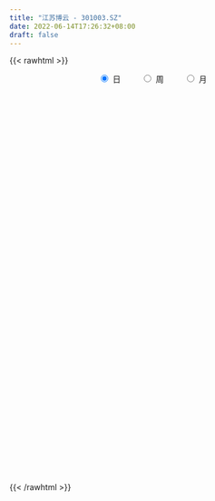 ```yaml
---
title: "江苏博云 - 301003.SZ"
date: 2022-06-14T17:26:32+08:00
draft: false
---
```

{{< rawhtml >}}
    <div style="text-align: center">
        <label style="padding: 1rem;"><input style="margin-right: .5rem" type="radio" name="period" value="D" checked onclick="period_change(this)">日</label>
        <label style="padding: 1rem;"><input style="margin-right: .5rem" type="radio" name="period" value="W" onclick="period_change(this)">周</label>
        <label style="padding: 1rem;"><input style="margin-right: .5rem" type="radio" name="period" value="M" onclick="period_change(this)">月</label>
    </div>
    <div id="chart" style="height: 700px;"></div> 
    <script type="text/javascript">
        const D_v = [68048.82,55774.84,46748.32,26848.11,23904.28,15280.96,17323.05,13739.06,14400.01,17599.07,12052.42,9775.0,8643.61,8509.23,14296.21,10858.06,6555.81,6035.15,6022.0,17429.61,9262.7,9474.81,7866.8,5680.04,11433.07,8903.13,7927.07,5578.02,8194.66,6256.52,6926.12,8184.42,8102.0,3867.05,6243.0,4802.67,6516.0,7563.0,7264.0,7521.0,6423.18,4200.0,4693.62,7003.95,6350.19,5017.01,11311.0,6375.01,9511.39,8740.31,14578.21,9973.0,6190.47,13614.5,16959.85,12963.72,13368.54,10709.0,20783.96,12132.63,10370.0,12093.0,7874.23,8091.0,5479.54,7302.67,3998.0,4330.54,4611.25,5078.0,4548.0,6472.01,5453.21,5060.0,5892.94,3018.18,7056.07,6718.4,2860.76,2928.04,1938.1,4796.08,1711.17,2503.0,1490.0,1849.99,1441.0,2088.0,1828.0,2473.0,1556.9,1732.0,1214.0,1980.0,1862.0,1398.0,1307.0,2221.0,2838.44,4427.0,1740.0,2023.58,2585.0,1679.0,2027.0,2515.25,2091.0,4021.23,3063.01,6675.32,3712.23,7295.38,6150.78,2821.93,2797.0,4259.96,2697.7,5607.29,6272.81,5936.82,11753.83,7059.29,6342.03,6117.68,8020.92,53995.58,31765.09,20866.62,26563.55,36320.6,15738.23,13030.93,7181.04,7194.0,11760.58,9991.62,9526.52,4282.48,3529.48,5035.73,7051.02,2584.0,1912.46,2735.35,3180.0,4175.29,11915.19,7123.51,7186.61,5890.79,3933.34,5385.34,4396.05,9373.38,7835.0,7148.78,6065.0,4264.04,5836.45,3380.0,2629.38,5617.58,2302.04,3326.0,2920.38,5231.2,4395.0,4926.14,2990.96,4015.82,5179.38,3550.0,4738.0,5205.96,4957.79,8740.01,9687.01,8557.0,16048.82,13505.02,20475.81,48779.83,38398.39,30016.77,17571.9,10137.38,11762.0,12795.76,15352.0,12827.86,8279.66,7998.86,10046.54,15290.59,11512.18,9882.0,9517.5,7289.52,18628.0,16878.9,12391.0,26121.02,63231.28,84835.61,120646.17,96083.0,84783.46,159484.22,122853.27,108305.57,107132.94,76882.21,68765.79,64303.92,55890.45,64610.93,61687.58,54801.51,43082.1,43138.57,44547.21,48548.76,38318.76,44459.12,53025.97,32828.47,74550.89,82677.74,84929.61,64391.41,44165.98,35288.55,27506.18,30014.01,36825.21,24197.8,48543.96,30375.26,23549.05,23207.46,17128.75,30511.72,35219.19,28493.29,31424.3,33612.71,31873.86,18324.83,18690.7,18549.8,19961.02]
const D_histogram = [0.0,0.1123190883,-0.3454539233,-0.669257919,-1.046308116,-1.2578067294,-1.2616040087,-1.25084446,-1.1195458742,-1.1703830978,-1.2151752122,-1.1189580984,-0.9815250251,-0.776639067,-0.4912202193,-0.3382842629,-0.2507432647,-0.1143961427,0.0022588913,0.1770321045,0.2695390687,0.3350137419,0.2970244578,0.3352611356,0.4114862689,0.4465995182,0.405222802,0.4256391369,0.4227571795,0.4114797746,0.4233115491,0.3338090376,0.2089739223,0.1484710409,0.0609241928,0.0444783417,0.0784633748,0.0412652147,0.0391642954,0.046318984,-0.0541629873,-0.0578126697,-0.0661788538,0.085823197,0.1987127561,0.304329135,0.4699942194,0.5512219315,0.676757936,0.7313211642,0.6398700586,0.5087370467,0.3999283607,0.4394544007,0.4769827116,0.487868266,0.5193008426,0.4095326921,0.5255991509,0.5155559569,0.4781515845,0.3057678958,0.2230474433,0.0542116928,-0.05712593,-0.1889994469,-0.2504576489,-0.2461193657,-0.1982930545,-0.1437715966,-0.120769356,-0.1407894902,-0.0938692267,-0.0238303021,-0.0092886611,-0.0111274692,-0.0703365416,-0.2624337679,-0.3797357173,-0.4182538909,-0.415906628,-0.4943344885,-0.4968990639,-0.5393535819,-0.4999708958,-0.3661850182,-0.2630088558,-0.2291380257,-0.1359369561,-0.0260791841,0.0259778895,0.0511438347,0.100138792,0.1733980354,0.1599890579,0.1519468192,0.1645743876,0.150829736,0.1005105812,-0.1062556582,-0.2079075251,-0.2263859383,-0.2588949172,-0.2155789484,-0.1558728432,-0.0733521059,0.0135661222,0.1669381954,0.298658557,0.4398548216,0.5237029481,0.640683957,0.5793864372,0.5531062646,0.449973917,0.4383463488,0.4160359362,0.4491541763,0.4580946518,0.4790861566,0.5322420885,0.4624359437,0.4024042361,0.3922102385,0.3465236413,0.8066918664,0.9676453109,0.8429836234,0.8642822183,0.5253413322,0.1903307979,-0.1187064985,-0.3113923309,-0.4414005131,-0.4809062621,-0.4726451563,-0.5799429683,-0.6206217711,-0.6070636241,-0.624570121,-0.7096220483,-0.6975552906,-0.6217445825,-0.5468280404,-0.4502639725,-0.3371475173,-0.1288347644,0.0213050502,0.1621637734,0.205212321,0.23911414,0.2177357166,0.2299798604,0.2831917781,0.2839799282,0.3175916829,0.2620771224,0.192579704,0.0492374423,-0.0864004258,-0.1875658618,-0.4317870477,-0.5253334914,-0.6025780416,-0.5263360428,-0.3260562751,-0.1362836116,0.0481148268,0.1778871891,0.1660189306,0.2417535901,0.2670430112,0.2619708592,0.2707226525,0.2870632118,0.3749342885,0.445380689,0.481690488,0.4463777657,0.475497229,0.3298784727,0.3432713234,0.4203835701,0.3007752896,0.1234395337,0.0063664038,-0.1504137628,-0.1952465275,-0.2596532282,-0.3329985614,-0.5151944536,-0.6425714369,-0.5723702048,-0.3436920471,-0.1136799887,0.053039136,0.1233636493,0.1395130159,0.2086102714,0.2066028483,0.0294746987,0.0970560032,0.9096713222,1.9831288756,-0.136259242,-1.6163547638,-2.4619568027,-2.3691736302,-2.5702910987,-2.3182728027,-1.9407748779,-1.5178633449,-1.3334483582,-1.2138872668,-1.1461343555,-1.2164542241,-1.3732383736,-1.3156827018,-1.414809986,-1.4869357325,-1.3818050671,-1.3447101553,-1.0976968506,-0.7748682778,-0.5626288563,-0.2827675418,0.094374634,0.4269893845,0.7196675638,0.8841774861,0.9672875763,0.9781383536,0.9696181515,0.9350679257,0.8979224424,0.8845780482,0.7310345487,0.6478858343,0.5626017365,0.5219255066,0.4807952401,0.5023438132,0.5366530014,0.5816822005,0.632296925,0.6121186783,0.5619094661,0.4801888851,0.4552973822,0.4573579106,0.4649501962]
const D_fast = [0.0,0.1403988604,-0.403737632,-0.8948561074,-1.5334833334,-2.0594336292,-2.3786319107,-2.680583477,-2.8291713597,-3.1726043577,-3.5211902752,-3.704712686,-3.812660869,-3.8019346777,-3.6393208847,-3.5709559941,-3.5461008121,-3.4383527258,-3.321132969,-3.1021017296,-2.9422099982,-2.7929818896,-2.7567150592,-2.6346630975,-2.455566397,-2.3088032682,-2.2488742839,-2.1220481647,-2.0192408273,-1.9276482885,-1.8099886267,-1.8160388788,-1.8886305136,-1.9120156347,-1.9843314346,-1.9896577003,-1.9360568235,-1.9629386799,-1.9552485254,-1.9365140907,-2.0505368089,-2.0686396587,-2.0935505563,-1.9200927062,-1.7575249581,-1.5758262955,-1.2926626561,-1.0736294612,-0.7789039727,-0.5415104535,-0.4729940444,-0.4769427947,-0.4857693905,-0.3363797503,-0.1796057615,-0.0467531405,0.1145046467,0.1071196693,0.3545859157,0.473431711,0.5555652347,0.4596235199,0.4326649283,0.2773821009,0.1517629957,-0.027360383,-0.1514329972,-0.2086245554,-0.2103715078,-0.1917929491,-0.1989830475,-0.2542005542,-0.2307475974,-0.1666662483,-0.1544467726,-0.159067448,-0.2358606558,-0.493566324,-0.7058022028,-0.8488838491,-0.9505132433,-1.1525247259,-1.2793140673,-1.4566069807,-1.5422170185,-1.4999773955,-1.4625534471,-1.4859671234,-1.4267502929,-1.3234123169,-1.2648607709,-1.226908867,-1.1528792117,-1.0362704594,-1.0096821724,-0.9797377063,-0.9259665411,-0.9020037587,-0.9271952682,-1.1605254221,-1.3141541703,-1.389229068,-1.4864617763,-1.4970405445,-1.4763026502,-1.4121199393,-1.3218101807,-1.1267035587,-0.9203185578,-0.6691585878,-0.4543847243,-0.1772327261,-0.0936836367,0.0183127569,0.0276738886,0.1256329075,0.207331479,0.3527382631,0.4762024016,0.6169654456,0.8031818995,0.8489847407,0.8895540921,0.9774126541,1.0183569673,1.680198159,2.0830629312,2.1691471496,2.406516299,2.198910746,1.9114829111,1.5727689902,1.302235075,1.0618767646,0.90214445,0.7922442667,0.5399607127,0.3441264671,0.2059187081,0.0322696809,-0.2301877585,-0.3925098234,-0.4721352609,-0.5339257289,-0.5499276542,-0.5210980782,-0.3449940164,-0.1895279393,-0.0081282727,0.0862233552,0.1799037092,0.2129592149,0.2826983238,0.406708186,0.4784913181,0.5915009935,0.6015057136,0.5801532212,0.4491203201,0.2918823455,0.1438254441,-0.2083425037,-0.4332223203,-0.6611113809,-0.7164533927,-0.5976876938,-0.4419859332,-0.2455587881,-0.0713146285,-0.0416781544,0.0944949026,0.1865450766,0.2469656393,0.3233980957,0.411504458,0.5931091069,0.7749006796,0.9316331006,1.0079148197,1.1559085902,1.0927594521,1.1919701337,1.3741782729,1.3297638149,1.1832879424,1.0678064134,0.8734228061,0.7797784095,0.6504584018,0.4938634282,0.1828689226,-0.1051509199,-0.178042239,-0.0352870931,0.1663049681,0.3462838768,0.4474493024,0.498476923,0.6197267463,0.6693700353,0.4996105604,0.5914558657,1.6314890153,3.2007287876,1.0472758595,-0.8369083533,-2.2979995929,-2.7975098279,-3.6412000711,-3.9687499758,-4.0764457704,-4.0330000737,-4.1819471765,-4.3658579018,-4.5846385794,-4.959072004,-5.4591657468,-5.7305307505,-6.1833605312,-6.6272202109,-6.8675408122,-7.1666234393,-7.1940343473,-7.0649228438,-6.9933406364,-6.7841712074,-6.3834353731,-5.9440732765,-5.4714782062,-5.0859239124,-4.7609919281,-4.5056065624,-4.2717222267,-4.072505471,-3.8851703437,-3.6773702258,-3.6481550882,-3.569332344,-3.5139660077,-3.424160861,-3.3450923174,-3.197957791,-3.0294853525,-2.8390356032,-2.6303466475,-2.4974952246,-2.4072270703,-2.36890043,-2.2799675873,-2.1635675813,-2.0397377467]
const D_slow = [0.0,0.0280797721,-0.0582837087,-0.2255981885,-0.4871752175,-0.8016268998,-1.117027902,-1.429739017,-1.7096254855,-2.00222126,-2.306015063,-2.5857545876,-2.8311358439,-3.0252956107,-3.1481006655,-3.2326717312,-3.2953575474,-3.3239565831,-3.3233918602,-3.2791338341,-3.2117490669,-3.1279956315,-3.053739517,-2.9699242331,-2.8670526659,-2.7554027864,-2.6540970859,-2.5476873016,-2.4419980068,-2.3391280631,-2.2333001758,-2.1498479164,-2.0976044359,-2.0604866756,-2.0452556274,-2.034136042,-2.0145201983,-2.0042038946,-1.9944128208,-1.9828330748,-1.9963738216,-2.010826989,-2.0273717025,-2.0059159032,-1.9562377142,-1.8801554304,-1.7626568756,-1.6248513927,-1.4556619087,-1.2728316177,-1.112864103,-0.9856798413,-0.8856977512,-0.775834151,-0.6565884731,-0.5346214066,-0.4047961959,-0.3024130229,-0.1710132352,-0.0421242459,0.0774136502,0.1538556241,0.209617485,0.2231704082,0.2088889257,0.1616390639,0.0990246517,0.0374948103,-0.0120784533,-0.0480213525,-0.0782136915,-0.113411064,-0.1368783707,-0.1428359462,-0.1451581115,-0.1479399788,-0.1655241142,-0.2311325562,-0.3260664855,-0.4306299582,-0.5346066152,-0.6581902374,-0.7824150034,-0.9172533988,-1.0422461228,-1.1337923773,-1.1995445913,-1.2568290977,-1.2908133367,-1.2973331328,-1.2908386604,-1.2780527017,-1.2530180037,-1.2096684949,-1.1696712304,-1.1316845256,-1.0905409287,-1.0528334947,-1.0277058494,-1.0542697639,-1.1062466452,-1.1628431298,-1.2275668591,-1.2814615962,-1.320429807,-1.3387678334,-1.3353763029,-1.293641754,-1.2189771148,-1.1090134094,-0.9780876724,-0.8179166831,-0.6730700738,-0.5347935077,-0.4223000284,-0.3127134412,-0.2087044572,-0.0964159131,0.0181077498,0.137879289,0.2709398111,0.386548797,0.487149856,0.5852024156,0.671833326,0.8735062926,1.1154176203,1.3261635262,1.5422340807,1.6735694138,1.7211521133,1.6914754887,1.6136274059,1.5032772777,1.3830507121,1.2648894231,1.119903681,0.9647482382,0.8129823322,0.6568398019,0.4794342899,0.3050454672,0.1496093216,0.0129023115,-0.0996636816,-0.183950561,-0.216159252,-0.2108329895,-0.1702920461,-0.1189889659,-0.0592104309,-0.0047765017,0.0527184634,0.1235164079,0.19451139,0.2739093107,0.3394285913,0.3875735173,0.3998828778,0.3782827714,0.3313913059,0.223444544,0.0921111711,-0.0585333393,-0.1901173499,-0.2716314187,-0.3057023216,-0.2936736149,-0.2492018176,-0.207697085,-0.1472586875,-0.0804979347,-0.0150052199,0.0526754433,0.1244412462,0.2181748183,0.3295199906,0.4499426126,0.561537054,0.6804113613,0.7628809794,0.8486988103,0.9537947028,1.0289885252,1.0598484087,1.0614400096,1.0238365689,0.975024937,0.91011163,0.8268619896,0.6980633762,0.537420517,0.3943279658,0.308404954,0.2799849568,0.2932447408,0.3240856531,0.3589639071,0.411116475,0.462767187,0.4701358617,0.4943998625,0.7218176931,1.217599912,1.1835351015,0.7794464105,0.1639572098,-0.4283361977,-1.0709089724,-1.6504771731,-2.1356708925,-2.5151367288,-2.8484988183,-3.151970635,-3.4385042239,-3.7426177799,-4.0859273733,-4.4148480487,-4.7685505452,-5.1402844784,-5.4857357451,-5.821913284,-6.0963374966,-6.2900545661,-6.4307117801,-6.5014036656,-6.4778100071,-6.371062661,-6.19114577,-5.9701013985,-5.7282795044,-5.483744916,-5.2413403781,-5.0075733967,-4.7830927861,-4.5619482741,-4.3791896369,-4.2172181783,-4.0765677442,-3.9460863675,-3.8258875575,-3.7003016042,-3.5661383539,-3.4207178037,-3.2626435725,-3.1096139029,-2.9691365364,-2.8490893151,-2.7352649696,-2.6209254919,-2.5046879429]
const D_data = [['2021-06-01', 82.0, 74.09, 73.88, 82.0],['2021-06-02', 72.04, 75.85, 70.51, 80.75],['2021-06-03', 74.0, 67.67, 67.22, 74.0],['2021-06-04', 68.0, 66.8, 66.22, 70.22],['2021-06-07', 67.0, 63.49, 63.2, 67.0],['2021-06-08', 63.01, 62.95, 62.6, 63.86],['2021-06-09', 63.0, 63.82, 62.51, 65.06],['2021-06-10', 63.45, 62.83, 62.56, 63.55],['2021-06-11', 62.98, 63.55, 62.8, 64.43],['2021-06-15', 63.5, 60.3, 60.2, 63.5],['2021-06-16', 60.4, 58.85, 58.79, 60.6],['2021-06-17', 58.5, 59.47, 58.5, 60.36],['2021-06-18', 58.9, 59.39, 58.28, 59.66],['2021-06-21', 59.15, 60.04, 59.05, 60.38],['2021-06-22', 60.09, 61.43, 60.09, 62.66],['2021-06-23', 61.42, 60.17, 60.12, 61.61],['2021-06-24', 60.0, 59.3, 59.12, 60.0],['2021-06-25', 59.0, 59.9, 59.0, 60.4],['2021-06-28', 59.38, 59.82, 59.38, 60.15],['2021-06-29', 60.49, 60.94, 60.0, 62.35],['2021-06-30', 59.74, 60.35, 59.59, 60.6],['2021-07-01', 60.0, 60.23, 59.48, 61.2],['2021-07-02', 59.86, 58.82, 58.68, 59.92],['2021-07-05', 58.32, 59.6, 58.32, 59.88],['2021-07-06', 58.94, 60.27, 58.45, 60.33],['2021-07-07', 59.72, 60.0, 59.69, 61.25],['2021-07-08', 60.01, 58.98, 58.93, 60.1],['2021-07-09', 58.84, 59.66, 58.79, 59.76],['2021-07-12', 59.6, 59.4, 58.93, 60.2],['2021-07-13', 59.56, 59.25, 58.92, 59.57],['2021-07-14', 59.3, 59.55, 58.98, 59.78],['2021-07-15', 59.5, 58.06, 57.62, 59.5],['2021-07-16', 58.07, 56.95, 56.9, 58.45],['2021-07-19', 56.95, 57.1, 56.55, 57.48],['2021-07-20', 56.79, 56.15, 55.99, 56.8],['2021-07-21', 56.5, 56.51, 56.1, 56.99],['2021-07-22', 56.37, 56.95, 56.3, 57.8],['2021-07-23', 56.91, 55.81, 55.55, 57.09],['2021-07-26', 55.81, 55.89, 54.69, 56.47],['2021-07-27', 56.69, 55.77, 55.72, 57.3],['2021-07-28', 54.88, 53.88, 52.55, 55.44],['2021-07-29', 54.37, 54.48, 54.05, 54.69],['2021-07-30', 54.5, 54.05, 53.53, 54.5],['2021-08-02', 54.05, 56.17, 53.56, 56.5],['2021-08-03', 55.8, 56.23, 55.8, 56.56],['2021-08-04', 56.23, 56.66, 56.0, 56.98],['2021-08-05', 56.3, 58.2, 56.16, 58.7],['2021-08-06', 58.44, 57.98, 57.27, 58.44],['2021-08-09', 58.05, 59.37, 58.05, 59.61],['2021-08-10', 59.38, 59.34, 58.62, 59.72],['2021-08-11', 59.49, 57.79, 57.5, 59.49],['2021-08-12', 57.44, 57.0, 56.85, 57.98],['2021-08-13', 56.72, 56.86, 56.63, 57.37],['2021-08-16', 57.31, 58.75, 56.78, 58.78],['2021-08-17', 58.75, 59.2, 57.83, 60.8],['2021-08-18', 58.79, 59.3, 58.31, 60.18],['2021-08-19', 58.85, 60.01, 58.6, 60.39],['2021-08-20', 59.8, 58.35, 57.62, 60.5],['2021-08-23', 58.3, 61.54, 58.0, 61.89],['2021-08-24', 61.4, 60.65, 60.3, 61.72],['2021-08-25', 60.4, 60.58, 59.27, 60.65],['2021-08-26', 60.58, 58.65, 58.5, 61.16],['2021-08-27', 58.66, 59.32, 58.0, 59.35],['2021-08-30', 59.32, 57.7, 57.67, 59.5],['2021-08-31', 57.73, 57.69, 57.18, 58.23],['2021-09-01', 57.69, 56.7, 56.01, 57.79],['2021-09-02', 56.59, 56.9, 56.5, 57.35],['2021-09-03', 56.65, 57.38, 56.64, 57.67],['2021-09-06', 57.38, 57.89, 57.25, 58.0],['2021-09-07', 57.9, 58.11, 57.67, 58.18],['2021-09-08', 58.1, 57.81, 57.68, 58.18],['2021-09-09', 57.81, 57.16, 56.92, 57.98],['2021-09-10', 57.14, 57.96, 57.14, 57.98],['2021-09-13', 57.63, 58.5, 57.33, 58.5],['2021-09-14', 58.49, 58.0, 57.8, 59.1],['2021-09-15', 58.28, 57.8, 57.28, 58.28],['2021-09-16', 58.17, 56.86, 56.82, 59.12],['2021-09-17', 55.56, 54.35, 54.07, 55.56],['2021-09-22', 54.01, 54.15, 53.61, 54.47],['2021-09-23', 54.15, 54.34, 54.01, 54.55],['2021-09-24', 54.48, 54.35, 54.06, 54.56],['2021-09-27', 54.6, 52.68, 52.6, 54.8],['2021-09-28', 52.61, 52.91, 52.57, 52.97],['2021-09-29', 53.72, 51.75, 51.66, 53.72],['2021-09-30', 51.91, 52.21, 51.85, 52.39],['2021-10-08', 52.75, 53.36, 52.59, 53.48],['2021-10-11', 53.35, 53.2, 52.91, 53.58],['2021-10-12', 53.1, 52.33, 52.06, 53.1],['2021-10-13', 52.2, 53.09, 52.2, 53.28],['2021-10-14', 52.96, 53.6, 52.63, 53.85],['2021-10-15', 53.5, 53.13, 53.05, 53.59],['2021-10-18', 53.13, 52.85, 52.25, 53.38],['2021-10-19', 52.77, 53.23, 52.35, 53.24],['2021-10-20', 53.23, 53.8, 52.55, 53.8],['2021-10-21', 53.7, 52.84, 52.7, 53.7],['2021-10-22', 52.99, 52.81, 52.72, 53.34],['2021-10-25', 52.6, 53.05, 52.35, 53.17],['2021-10-26', 53.0, 52.69, 52.56, 53.22],['2021-10-27', 52.21, 52.01, 51.99, 52.87],['2021-10-28', 51.89, 49.2, 49.2, 51.89],['2021-10-29', 49.23, 49.4, 49.2, 49.99],['2021-11-01', 49.39, 49.78, 49.27, 49.88],['2021-11-02', 49.68, 49.1, 49.0, 50.26],['2021-11-03', 49.14, 49.71, 48.9, 49.72],['2021-11-04', 49.6, 49.86, 49.46, 49.98],['2021-11-05', 49.99, 50.25, 49.9, 50.25],['2021-11-08', 50.0, 50.55, 49.98, 50.67],['2021-11-09', 50.36, 51.92, 50.31, 51.92],['2021-11-10', 52.13, 52.43, 51.01, 52.43],['2021-11-11', 52.69, 53.42, 52.06, 53.84],['2021-11-12', 53.16, 53.55, 52.61, 53.58],['2021-11-15', 53.5, 54.85, 53.5, 54.9],['2021-11-16', 54.85, 53.15, 53.09, 55.0],['2021-11-17', 53.11, 53.72, 53.01, 53.85],['2021-11-18', 53.93, 52.74, 52.74, 54.05],['2021-11-19', 52.75, 53.88, 52.28, 54.37],['2021-11-22', 54.3, 53.96, 53.55, 54.3],['2021-11-23', 53.79, 55.01, 53.79, 55.01],['2021-11-24', 55.88, 55.18, 54.8, 55.98],['2021-11-25', 55.4, 55.8, 54.58, 56.09],['2021-11-26', 55.01, 56.84, 55.01, 57.5],['2021-11-29', 55.62, 55.7, 55.55, 56.7],['2021-11-30', 55.45, 55.88, 55.38, 57.09],['2021-12-01', 55.9, 56.71, 55.08, 57.0],['2021-12-02', 56.7, 56.5, 55.27, 56.96],['2021-12-03', 56.59, 64.54, 56.25, 67.2],['2021-12-06', 62.99, 63.33, 61.81, 65.53],['2021-12-07', 62.59, 60.75, 60.18, 63.98],['2021-12-08', 60.84, 63.19, 57.6, 63.58],['2021-12-09', 63.88, 58.6, 58.56, 65.0],['2021-12-10', 57.87, 57.35, 57.21, 58.26],['2021-12-13', 57.13, 56.2, 55.91, 57.38],['2021-12-14', 56.02, 56.36, 56.0, 56.7],['2021-12-15', 56.6, 56.19, 56.11, 56.87],['2021-12-16', 56.25, 56.7, 55.66, 56.78],['2021-12-17', 56.5, 57.02, 56.47, 57.49],['2021-12-20', 57.08, 55.05, 55.01, 57.4],['2021-12-21', 54.73, 55.15, 54.73, 55.28],['2021-12-22', 55.14, 55.39, 55.03, 55.57],['2021-12-23', 55.38, 54.6, 54.29, 55.38],['2021-12-24', 54.94, 53.02, 52.8, 54.94],['2021-12-27', 53.51, 53.53, 53.02, 53.74],['2021-12-28', 53.56, 54.07, 53.3, 54.08],['2021-12-29', 54.02, 54.01, 53.57, 54.3],['2021-12-30', 54.02, 54.34, 53.83, 54.55],['2021-12-31', 54.13, 54.78, 54.13, 54.96],['2022-01-04', 55.35, 56.63, 55.35, 57.49],['2022-01-05', 56.54, 56.8, 56.35, 57.28],['2022-01-06', 56.63, 57.52, 56.13, 57.86],['2022-01-07', 57.6, 56.92, 56.73, 57.6],['2022-01-10', 56.92, 57.18, 56.75, 57.28],['2022-01-11', 57.1, 56.7, 56.0, 57.55],['2022-01-12', 56.75, 57.28, 56.5, 57.53],['2022-01-13', 57.29, 58.19, 56.73, 58.58],['2022-01-14', 57.8, 57.93, 57.71, 59.29],['2022-01-17', 57.77, 58.71, 57.09, 58.96],['2022-01-18', 58.53, 57.81, 57.81, 59.65],['2022-01-19', 57.75, 57.53, 57.02, 57.8],['2022-01-20', 57.53, 56.18, 55.88, 58.28],['2022-01-21', 56.03, 55.56, 55.2, 56.51],['2022-01-24', 55.6, 55.29, 54.88, 56.33],['2022-01-25', 54.92, 52.35, 52.31, 55.95],['2022-01-26', 52.5, 52.96, 52.19, 53.04],['2022-01-27', 52.8, 52.25, 52.23, 54.07],['2022-01-28', 52.33, 53.7, 52.1, 54.08],['2022-02-07', 55.29, 55.63, 54.33, 56.74],['2022-02-08', 55.63, 56.33, 55.44, 56.47],['2022-02-09', 56.33, 57.2, 56.25, 57.6],['2022-02-10', 57.35, 57.42, 56.66, 57.75],['2022-02-11', 56.98, 56.07, 56.07, 57.52],['2022-02-14', 55.98, 57.48, 55.52, 57.88],['2022-02-15', 57.49, 57.31, 56.66, 57.52],['2022-02-16', 57.62, 57.19, 57.0, 58.26],['2022-02-17', 57.32, 57.59, 57.03, 57.98],['2022-02-18', 57.24, 57.99, 57.08, 58.12],['2022-02-21', 57.8, 59.46, 57.76, 59.88],['2022-02-22', 59.2, 60.04, 58.7, 60.06],['2022-02-23', 60.0, 60.33, 59.67, 60.77],['2022-02-24', 60.05, 59.88, 58.89, 62.0],['2022-02-25', 60.98, 61.13, 60.21, 62.59],['2022-02-28', 61.94, 59.05, 58.79, 62.38],['2022-03-01', 61.6, 61.07, 60.55, 65.96],['2022-03-02', 60.99, 62.55, 60.68, 64.49],['2022-03-03', 62.0, 60.4, 60.21, 62.94],['2022-03-04', 60.63, 59.19, 59.1, 61.3],['2022-03-07', 59.2, 59.35, 58.23, 60.18],['2022-03-08', 59.5, 58.2, 57.71, 59.96],['2022-03-09', 58.06, 59.06, 57.5, 59.15],['2022-03-10', 59.8, 58.47, 58.28, 60.57],['2022-03-11', 57.55, 57.87, 55.88, 58.2],['2022-03-14', 57.15, 55.58, 55.55, 57.26],['2022-03-15', 55.68, 55.05, 54.5, 56.5],['2022-03-16', 55.65, 56.95, 54.6, 56.96],['2022-03-17', 57.5, 59.43, 57.5, 60.47],['2022-03-18', 59.9, 60.55, 59.35, 60.88],['2022-03-21', 60.6, 60.85, 60.08, 61.3],['2022-03-22', 60.99, 60.4, 60.08, 61.36],['2022-03-23', 60.12, 60.11, 59.8, 60.55],['2022-03-24', 59.8, 61.2, 59.08, 62.5],['2022-03-25', 62.66, 60.72, 59.7, 62.66],['2022-03-28', 60.0, 58.2, 57.48, 60.0],['2022-03-29', 58.25, 61.09, 58.25, 64.4],['2022-03-30', 62.19, 73.31, 60.33, 73.31],['2022-03-31', 79.0, 83.0, 76.3, 87.97],['2022-04-01', 47.5, 41.05, 40.7, 49.68],['2022-04-06', 39.77, 38.73, 37.56, 40.25],['2022-04-07', 38.3, 38.8, 36.25, 38.8],['2022-04-08', 38.11, 46.56, 37.57, 46.56],['2022-04-11', 43.0, 40.49, 37.25, 43.77],['2022-04-12', 39.89, 44.15, 38.53, 46.8],['2022-04-13', 44.09, 45.45, 43.7, 50.2],['2022-04-14', 45.6, 46.47, 42.51, 46.96],['2022-04-15', 45.12, 43.6, 43.51, 47.77],['2022-04-18', 43.6, 42.16, 41.05, 45.5],['2022-04-19', 41.39, 40.6, 39.31, 42.09],['2022-04-20', 39.75, 37.4, 37.18, 41.39],['2022-04-21', 37.2, 34.1, 34.02, 37.6],['2022-04-22', 33.71, 34.83, 33.0, 35.55],['2022-04-25', 33.54, 31.0, 31.0, 34.6],['2022-04-26', 30.94, 29.0, 28.26, 31.79],['2022-04-27', 28.77, 29.4, 27.56, 29.54],['2022-04-28', 28.98, 27.03, 26.72, 29.0],['2022-04-29', 27.59, 28.6, 27.4, 28.68],['2022-05-05', 28.6, 29.46, 27.66, 29.8],['2022-05-06', 28.98, 28.08, 27.72, 29.18],['2022-05-09', 28.18, 29.0, 27.7, 29.0],['2022-05-10', 28.5, 31.0, 28.21, 32.0],['2022-05-11', 30.5, 31.66, 30.16, 32.95],['2022-05-12', 31.22, 32.42, 30.18, 33.21],['2022-05-13', 32.2, 31.83, 31.71, 33.8],['2022-05-16', 31.64, 31.39, 31.05, 32.45],['2022-05-17', 31.2, 30.72, 30.1, 31.32],['2022-05-18', 30.72, 30.5, 30.24, 31.19],['2022-05-19', 29.88, 30.09, 29.7, 30.5],['2022-05-20', 30.21, 29.9, 29.51, 30.6],['2022-05-23', 30.15, 30.11, 29.7, 30.29],['2022-05-24', 30.37, 27.91, 27.9, 30.98],['2022-05-25', 27.89, 28.09, 27.19, 28.19],['2022-05-26', 28.07, 27.5, 27.01, 28.15],['2022-05-27', 27.56, 27.58, 27.01, 27.77],['2022-05-30', 27.6, 27.2, 27.1, 27.7],['2022-05-31', 27.3, 27.79, 26.3, 27.82],['2022-06-01', 27.8, 28.0, 27.61, 28.12],['2022-06-02', 27.94, 28.3, 27.56, 28.37],['2022-06-06', 27.8, 28.64, 27.7, 28.67],['2022-06-07', 28.55, 27.88, 27.64, 28.73],['2022-06-08', 27.89, 27.35, 26.76, 27.99],['2022-06-09', 27.17, 26.6, 26.46, 27.19],['2022-06-10', 26.49, 27.0, 26.32, 27.26],['2022-06-13', 26.99, 27.26, 26.8, 27.56],['2022-06-14', 27.11, 27.36, 26.6, 27.39]]
const W_v = [197420.09,84647.36,48070.1,46254.46,50055.92,39521.33,37663.72,28991.72,30101.8,36057.16,48993.38,67615.61,63253.82,29201.75,26162.47,27745.59,7726.9,10500.25,1849.99,9386.9,8186.0,12533.44,10829.83,19562.79,23325.05,32268.45,81535.5,131254.09,49158.17,29425.23,14587.1,32116.1,30923.11,26694.27,16795.38,21559.12,23631.13,56537.86,155242.7,62875.0,53127.83,62195.92,307225.08,340350.6800000001,483939.78,301294.39,217635.4,97485.09,339378.12,173799.93,149873.53,111352.95,133926.4,38510.82]
const W_histogram = [0.0,-0.2074074074,-0.5915424712,-0.7669332766,-0.9020150383,-0.8801648739,-0.9856448731,-1.0629632999,-1.1557216822,-0.8875383512,-0.7274386831,-0.4752543676,-0.2106750821,-0.1374257834,-0.026804529,-0.1658931242,-0.2234438912,-0.3629319474,-0.3356772055,-0.2926433465,-0.247051945,-0.3988810017,-0.3937178687,-0.1331750936,0.0845416824,0.4316506469,1.1431760102,1.0929606336,1.0032313869,0.6569419739,0.5340911222,0.5807606873,0.6577982385,0.5326284603,0.3186136928,0.3293541477,0.450935176,0.7124452273,0.7221337514,0.611398595,0.6848662828,0.7081941622,-0.5688840729,-0.9858597393,-1.3801698639,-2.1072382182,-2.8378591715,-3.1615395519,-2.9334823918,-2.7273602943,-2.564464613,-2.2373510411,-1.9482690163,-1.5878007645]
const W_fast = [0.0,-0.2592592593,-0.7912799409,-1.1584040654,-1.5189895867,-1.7171806408,-2.0690718583,-2.41213111,-2.7938199128,-2.7475211696,-2.7692811723,-2.6359104488,-2.4239999338,-2.3851070809,-2.2811869588,-2.4617488351,-2.5751605748,-2.8053816179,-2.8620461774,-2.892173155,-2.9083447397,-3.1598940469,-3.2531603811,-3.0259113793,-2.7870591827,-2.3320375565,-1.3347181906,-1.1116934089,-0.9506148088,-1.1326687284,-1.1219967995,-0.9301370626,-0.6886499518,-0.6806626148,-0.8150239592,-0.7219449674,-0.4876301451,-0.0480087869,0.142213175,0.1843276674,0.4290119259,0.6293883458,-0.7899109075,-1.4533515087,-2.1927040993,-3.4465820081,-4.8866677543,-6.0007330227,-6.5060464605,-6.9817644366,-7.4599849085,-7.692209097,-7.8901943261,-7.9266762655]
const W_slow = [0.0,-0.0518518519,-0.1997374697,-0.3914707888,-0.6169745484,-0.8370157669,-1.0834269851,-1.3491678101,-1.6380982307,-1.8599828185,-2.0418424892,-2.1606560811,-2.2133248517,-2.2476812975,-2.2543824298,-2.2958557108,-2.3517166836,-2.4424496705,-2.5263689718,-2.5995298085,-2.6612927947,-2.7610130451,-2.8594425123,-2.8927362857,-2.8716008651,-2.7636882034,-2.4778942008,-2.2046540424,-1.9538461957,-1.7896107023,-1.6560879217,-1.5108977499,-1.3464481903,-1.2132910752,-1.133637652,-1.0512991151,-0.9385653211,-0.7604540142,-0.5799205764,-0.4270709276,-0.2558543569,-0.0788058164,-0.2210268346,-0.4674917694,-0.8125342354,-1.3393437899,-2.0488085828,-2.8391934708,-3.5725640687,-4.2544041423,-4.8955202955,-5.4548580558,-5.9419253099,-6.338875501]
const W_data = [['2021-06-04', 82.0, 66.8, 66.22, 82.0],['2021-06-11', 67.0, 63.55, 62.51, 67.0],['2021-06-18', 63.5, 59.39, 58.28, 63.5],['2021-06-25', 59.15, 59.9, 59.0, 62.66],['2021-07-02', 59.38, 58.82, 58.68, 62.35],['2021-07-09', 58.32, 59.66, 58.32, 61.25],['2021-07-16', 59.6, 56.95, 56.9, 60.2],['2021-07-23', 56.95, 55.81, 55.55, 57.8],['2021-07-30', 55.81, 54.05, 52.55, 57.3],['2021-08-06', 54.05, 57.98, 53.56, 58.7],['2021-08-13', 58.05, 56.86, 56.63, 59.72],['2021-08-20', 57.31, 58.35, 56.78, 60.8],['2021-08-27', 58.3, 59.32, 58.0, 61.89],['2021-09-03', 59.32, 57.38, 56.01, 59.5],['2021-09-10', 57.38, 57.96, 56.92, 58.18],['2021-09-17', 57.63, 54.35, 54.07, 59.12],['2021-09-24', 54.01, 54.35, 53.61, 54.56],['2021-09-30', 54.6, 52.21, 51.66, 54.8],['2021-10-08', 52.75, 53.36, 52.59, 53.48],['2021-10-15', 53.35, 53.13, 52.06, 53.85],['2021-10-22', 53.13, 52.81, 52.25, 53.8],['2021-10-29', 52.6, 49.4, 49.2, 53.22],['2021-11-05', 49.39, 50.25, 48.9, 50.26],['2021-11-12', 50.0, 53.55, 49.98, 53.84],['2021-11-19', 53.5, 53.88, 52.28, 55.0],['2021-11-26', 54.3, 56.84, 53.55, 57.5],['2021-12-03', 55.62, 64.54, 55.08, 67.2],['2021-12-10', 62.99, 57.35, 57.21, 65.53],['2021-12-17', 57.13, 57.02, 55.66, 57.49],['2021-12-24', 57.08, 53.02, 52.8, 57.4],['2021-12-31', 53.51, 54.78, 53.02, 54.96],['2022-01-07', 55.35, 56.92, 55.35, 57.86],['2022-01-14', 56.92, 57.93, 56.0, 59.29],['2022-01-21', 57.77, 55.56, 55.2, 59.65],['2022-01-28', 55.6, 53.7, 52.1, 56.33],['2022-02-11', 55.29, 56.07, 54.33, 57.75],['2022-02-18', 55.98, 57.99, 55.52, 58.26],['2022-02-25', 57.8, 61.13, 57.76, 62.59],['2022-03-04', 61.94, 59.19, 58.79, 65.96],['2022-03-11', 59.2, 57.87, 55.88, 60.57],['2022-03-18', 57.15, 60.55, 54.5, 60.88],['2022-03-25', 60.6, 60.72, 59.08, 62.66],['2022-04-01', 60.0, 41.05, 40.7, 87.97],['2022-04-08', 39.77, 46.56, 36.25, 46.56],['2022-04-15', 43.0, 43.6, 37.25, 50.2],['2022-04-22', 43.6, 34.83, 33.0, 45.5],['2022-04-29', 33.54, 28.6, 26.72, 34.6],['2022-05-06', 28.6, 28.08, 27.66, 29.8],['2022-05-13', 28.18, 31.83, 27.7, 33.8],['2022-05-20', 31.64, 29.9, 29.51, 32.45],['2022-05-27', 30.15, 27.58, 27.01, 30.98],['2022-06-02', 27.6, 28.3, 26.3, 28.37],['2022-06-10', 27.8, 27.0, 26.32, 28.73],['2022-06-17', 26.99, 27.36, 26.6, 27.56]]
const M_v = [409106.32,153620.18,229490.51,87766.42,31956.33,99387.44,292558.77,106528.86,122203.92,499544.55,1463866.4200000002,808177.1399999999,236149.7]
const M_histogram = [0.0,-0.4020512821,-0.3997603916,-0.7252617122,-1.0671073428,-0.805978907,-0.6625076948,-0.5975164067,-0.1734123262,1.6409482475,-0.7722711351,-2.2870020186,-3.1297097692]
const M_fast = [0.0,-0.5025641026,-0.60021331,-1.1070300587,-1.7156525249,-1.6560188159,-1.6781745274,-1.762562341,-1.381811342,0.8427862936,-1.7635008728,-3.849982261,-5.4751174539]
const M_slow = [0.0,-0.1005128205,-0.2004529184,-0.3817683465,-0.6485451821,-0.8500399089,-1.0156668326,-1.1650459343,-1.2083990158,-0.7981619539,-0.9912297377,-1.5629802424,-2.3454076847]
const M_data = [['2021-06-30', 82.0, 60.35, 58.28, 82.0],['2021-07-30', 60.0, 54.05, 52.55, 61.25],['2021-08-31', 54.05, 57.69, 53.56, 61.89],['2021-09-30', 57.69, 52.21, 51.66, 59.12],['2021-10-29', 52.75, 49.4, 49.2, 53.85],['2021-11-30', 49.39, 55.88, 48.9, 57.5],['2021-12-31', 55.9, 54.78, 52.8, 67.2],['2022-01-28', 55.35, 53.7, 52.1, 59.65],['2022-02-28', 55.29, 59.05, 54.33, 62.59],['2022-03-31', 61.6, 83.0, 54.5, 87.97],['2022-04-29', 47.5, 28.6, 26.72, 50.2],['2022-05-31', 28.6, 27.79, 26.3, 33.8],['2022-06-30', 27.8, 27.36, 26.32, 28.73]]
        const D_a = [null,null,null,null,null,null,null,null,null,null,null,null,58.28,null,null,null,null,null,null,62.35,null,null,null,58.32,null,null,null,null,60.2,null,null,null,null,null,null,null,null,null,null,null,52.55,null,null,null,null,null,null,null,null,null,null,null,null,null,null,null,null,null,61.89,null,null,null,null,null,null,56.01,null,null,null,null,null,null,null,null,59.1,null,null,null,null,null,null,null,null,51.66,null,null,null,null,null,53.85,null,null,null,null,null,null,null,null,null,null,null,null,null,48.9,null,null,null,null,null,null,null,null,null,null,null,null,null,null,null,null,null,null,null,null,null,67.2,null,null,null,null,null,null,null,null,null,null,null,null,null,null,52.8,null,null,null,null,null,null,null,null,null,null,null,null,null,null,null,59.65,null,null,null,null,null,52.19,null,null,null,null,null,null,null,null,null,null,null,null,null,null,null,null,null,null,65.96,null,null,null,null,null,null,null,null,null,54.5,null,null,null,null,null,null,null,null,null,null,null,87.97,null,null,null,null,37.25,null,null,null,47.77,null,null,null,null,null,null,null,null,26.72,null,null,null,null,null,null,null,33.8,null,null,null,null,null,null,null,null,null,null,null,26.3,null,null,null,null,null,null,null,27.56,null]
const W_a = [null,null,null,null,null,null,null,null,52.55,null,null,null,61.89,null,null,null,null,null,null,null,null,null,48.9,null,null,null,67.2,null,null,null,null,null,null,null,52.1,null,null,null,null,null,null,null,87.97,null,null,null,null,null,null,null,null,26.3,null,null]
const M_a = [null,null,null,null,null,48.9,null,null,null,87.97,null,null,null]
        const D_b = [[{ coord: ['2021-06-18', 60.2] }, { coord: ['2021-09-14', 58.32] }],[{ coord: ['2021-09-29', 53.85] }, { coord: ['2022-01-26', 51.66] }],[{ coord: ['2022-03-01', 65.96] }, { coord: ['2022-04-11', 54.5] }],[{ coord: ['2022-04-28', 27.56] }, { coord: ['2022-06-13', 26.72] }]]
const W_b = [[{ coord: ['2021-07-30', 61.89] }, { coord: ['2022-04-01', 52.55] }]]
const M_b = []
    </script>
{{< /rawhtml >}}
